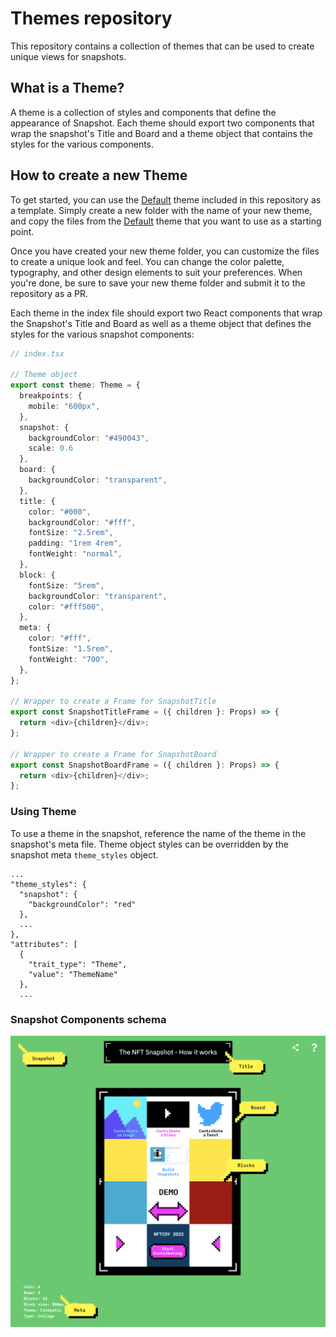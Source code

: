 # Themes repository

This repository contains a collection of themes that can be used to create unique views for snapshots.

## What is a Theme?

A theme is a collection of styles and components that define the appearance of Snapshot. Each theme should export two components that wrap the snapshot's Title and Board and a theme object that contains the styles for the various components.

## How to create a new Theme

To get started, you can use the [Default](Default/index.tsx) theme included in this repository as a template. Simply create a new folder with the name of your new theme, and copy the files from the [Default](Default/index.tsx) theme that you want to use as a starting point.

Once you have created your new theme folder, you can customize the files to create a unique look and feel. You can change the color palette, typography, and other design elements to suit your preferences. When you're done, be sure to save your new theme folder and submit it to the repository as a PR.

Each theme in the index file should export two React components that wrap the Snapshot's Title and Board as well as a theme object that defines the styles for the various snapshot components:

```Typescript
// index.tsx

// Theme object
export const theme: Theme = {
  breakpoints: {
    mobile: "600px",
  },
  snapshot: {
    backgroundColor: "#490043",
    scale: 0.6
  },
  board: {
    backgroundColor: "transparent",
  },
  title: {
    color: "#000",
    backgroundColor: "#fff",
    fontSize: "2.5rem",
    padding: "1rem 4rem",
    fontWeight: "normal",
  },
  block: {
    fontSize: "5rem",
    backgroundColor: "transparent",
    color: "#fff500",
  },
  meta: {
    color: "#fff",
    fontSize: "1.5rem",
    fontWeight: "700",
  },
};

// Wrapper to create a Frame for SnapshotTitle
export const SnapshotTitleFrame = ({ children }: Props) => {
  return <div>{children}</div>;
};

// Wrapper to create a Frame for SnapshotBoard
export const SnapshotBoardFrame = ({ children }: Props) => {
  return <div>{children}</div>;
};

```

### Using Theme

To use a theme in the snapshot, reference the name of the theme in the snapshot's meta file. Theme object styles can be overridden by the snapshot meta `theme_styles` object.

```
...
"theme_styles": {
  "snapshot": {
    "backgroundColor": "red"
  },
  ...
},
"attributes": [
  {
    "trait_type": "Theme",
    "value": "ThemeName"
  },
  ...
```

### Snapshot Components schema

![Snapshot Components schema](../../apps/app/public/images/snapshot-schema.png)
